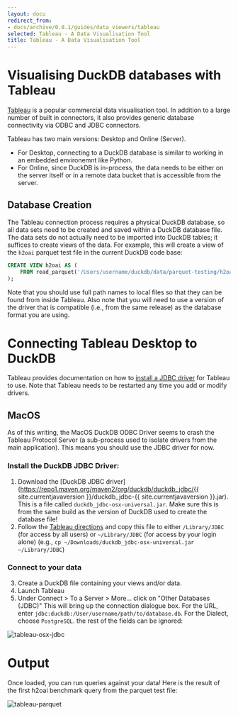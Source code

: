 ```yaml
---
layout: docu
redirect_from:
- docs/archive/0.8.1/guides/data_viewers/tableau
selected: Tableau - A Data Visualisation Tool
title: Tableau - A Data Visualisation Tool
---
```


# Visualising DuckDB databases with Tableau

[Tableau](https://www.tableau.com/) is a popular commercial data visualisation tool. 
In addition to a large number of built in connectors,
it also provides generic database connectivity via ODBC and JDBC connectors.

Tableau has two main versions: Desktop and Online (Server).
* For Desktop, connecting to a DuckDB database is similar to working in an embedded environemnt like Python.
* For Online, since DuckDB is in-process, the data needs to be either on the server itself
or in a remote data bucket that is accessible from the server.

## Database Creation

The Tableau connection process requires a physical DuckDB database,
so all data sets need to be created and saved within a DuckDB database file.
The data sets do not actually need to be imported into DuckDB tables;
it suffices to create views of the data.
For example, this will create a view of the `h2oai` parquet test file in the current DuckDB code base:

```sql
CREATE VIEW h2oai AS (
    FROM read_parquet('/Users/username/duckdb/data/parquet-testing/h2oai/h2oai_group_small.parquet')
);
```


Note that you should use full path names to local files so that they can be found from inside Tableau.
Also note that you will need to use a version of the driver that is compatible (i.e., from the same release) 
as the database format you are using.

# Connecting Tableau Desktop to DuckDB

Tableau provides documentation on how to [install a JDBC driver](https://help.tableau.com/current/pro/desktop/en-gb/jdbc_tableau.htm) for Tableau to use.
Note that Tableau needs to be restarted any time you add or modify drivers.

## MacOS

As of this writing, the MacOS DuckDB ODBC Driver seems to crash 
the Tableau Protocol Server (a sub-process used to isolate drivers from the main application).
This means you should use the JDBC driver for now.

### Install the DuckDB JDBC Driver:

1. Download the [DuckDB JDBC driver](https://repo1.maven.org/maven2/org/duckdb/duckdb_jdbc/{{ site.currentjavaversion }}/duckdb_jdbc-{{ site.currentjavaversion }}.jar). This is a file called `duckdb_jdbc-osx-universal.jar`. Make sure this is from the same build as the version of DuckDB used to create the database file!
2. Follow the [Tableau directions](https://help.tableau.com/current/pro/desktop/en-gb/jdbc_tableau.htm) and copy this file to either `/Library/JDBC` (for access by all users) or `~/Library/JDBC` (for access by your login alone) (e.g., `cp ~/Downloads/duckdb_jdbc-osx-universal.jar ~/Library/JDBC`)

### Connect to your data

3. Create a  DuckDB file containing your views and/or data.
4. Launch Tableau
5. Under Connect > To a Server > More... click on "Other Databases (JDBC)"  This will bring up the connection dialogue box. For the URL, enter `jdbc:duckdb:/User/username/path/to/database.db`. For the Dialect, choose `PostgreSQL`. the rest of the fields can be ignored:

![tableau-osx-jdbc](/images/guides/tableau/tableau-osx-jdbc.png)


# Output

Once loaded, you can run queries against your data!
Here is the result of the first h2oai benchmark query from the parquet test file:

![tableau-parquet](/images/guides/tableau/h2oai-group-by-1.png)